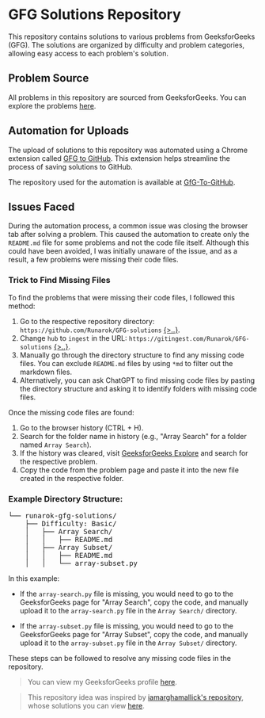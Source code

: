 # GFG Solutions Repository

This repository contains solutions to various problems from GeeksforGeeks (GFG). The solutions are organized by difficulty and problem categories, allowing easy access to each problem's solution.

## Problem Source

All problems in this repository are sourced from GeeksforGeeks. You can explore the problems [here](https://www.geeksforgeeks.org/explore?page=1&sortBy=difficulty).

## Automation for Uploads

The upload of solutions to this repository was automated using a Chrome extension called [GFG to GitHub](https://chromewebstore.google.com/detail/gfg-to-github/gojabhkegjnlnklkkpkglaembhlknkgk). This extension helps streamline the process of saving solutions to GitHub.

The repository used for the automation is available at [GfG-To-GitHub](https://github.com/AtharvaNanavate/GfG-To-GitHub).

## Issues Faced

During the automation process, a common issue was closing the browser tab after solving a problem. This caused the automation to create only the `README.md` file for some problems and not the code file itself. Although this could have been avoided, I was initially unaware of the issue, and as a result, a few problems were missing their code files.

### Trick to Find Missing Files

To find the problems that were missing their code files, I followed this method:

1. Go to the respective repository directory: `https://github.com/Runarok/GFG-solutions` [{>..}](https://github.com/Runarok/GFG-solutions).
2. Change `hub` to `ingest` in the URL: `https://gitingest.com/Runarok/GFG-solutions` [{>..}](https://gitingest.com/Runarok/GFG-solutions).
3. Manually go through the directory structure to find any missing code files. You can exclude `README.md` files by using `*md` to filter out the markdown files.
4. Alternatively, you can ask ChatGPT to find missing code files by pasting the directory structure and asking it to identify folders with missing code files.

Once the missing code files are found:

1. Go to the browser history (CTRL + H).
2. Search for the folder name in history (e.g., "Array Search" for a folder named `Array Search`).
3. If the history was cleared, visit [GeeksforGeeks Explore](https://www.geeksforgeeks.org/explore?page=1&sortBy=difficulty) and search for the respective problem.
4. Copy the code from the problem page and paste it into the new file created in the respective folder.

### Example Directory Structure:
<pre>
└── runarok-gfg-solutions/
    ├── Difficulty: Basic/
    │   ├── Array Search/
    │   │   ├── README.md
    │   ├── Array Subset/
    │   │   ├── README.md
    │   │   └── array-subset.py
</pre>

In this example:

- If the `array-search.py` file is missing, you would need to go to the GeeksforGeeks page for "Array Search", copy the code, and manually upload it to the `array-search.py` file in the `Array Search/` directory.

- If the `array-subset.py` file is missing, you would need to go to the GeeksforGeeks page for "Array Subset", copy the code, and manually upload it to the `array-subset.py` file in the `Array Subset/` directory.

These steps can be followed to resolve any missing code files in the repository.

> You can view my GeeksforGeeks profile [here](https://www.geeksforgeeks.org/user/runarokr4p2/).

> This repository idea was inspired by [iamarghamallick's repository](https://github.com/iamarghamallick/GeeksforGeeks-Solutions), whose solutions you can view [here](https://github.com/iamarghamallick/GeeksforGeeks-Solutions/tree/main).
